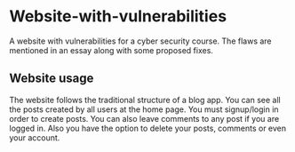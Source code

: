 # Website-with-vulnerabilities
A website with vulnerabilities for a cyber security course. The flaws are mentioned in an essay along with some proposed fixes.

## Website usage
The website follows the traditional structure of a blog app. You can see all the posts created by all users at the home page. You must signup/login in order to create posts. You can also leave comments to any post if you are logged in. Also you have the option to delete your posts, comments or even your account.
